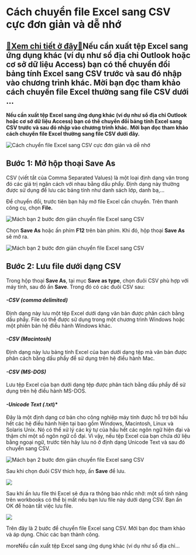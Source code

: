 Cách chuyển file Excel sang CSV cực đơn giản và dễ nhớ
======================================================

[:gift:Xem chi tiết ở đây:gift:](https://hddtvn.com/cach-chuyen-file-excel-sang-csv-cuc-don-gian-va-de-nho/)Nếu cần xuất tệp Excel sang ứng dụng khác (ví dụ như sổ địa chỉ Outlook hoặc cơ sở dữ liệu Access) bạn có thể chuyển đổi bảng tính Excel sang CSV trước và sau đó nhập vào chương trình khác. Mời bạn đọc tham khảo cách chuyển file Excel thường sang file CSV dưới …
----------------------------------------------------------------------------------------------------------------------------------------------------------------------------------------------------------------------------------------------------------------------

**Nếu cần xuất tệp Excel sang ứng dụng khác (ví dụ như sổ địa chỉ Outlook hoặc cơ sở dữ liệu Access) bạn có thể chuyển đổi bảng tính Excel sang CSV trước và sau đó nhập vào chương trình khác.** **Mời bạn đọc tham khảo cách chuyển file Excel thường sang file CSV dưới đây.**


![Cách chuyển file Excel sang CSV cực đơn giản và dễ nhớ](https://hddtvn.com/wp-content/uploads/2021/01/Convert-excel-to-CSV-1-e1602899725987.png)


Bước 1: Mở hộp thoại Save As
----------------------------


CSV (viết tắt của Comma Separated Values) là một loại định dạng văn trong đó các giá trị ngăn cách với nhau bằng dấu phẩy. Định dạng này thường được sử dụng để lưu các bảng tính như danh sách lớp, danh bạ,…


Để chuyển đổi, trước tiên bạn hãy mở file Excel cần chuyển. Trên thanh công cụ, chọn **File.**


![Mách bạn 2 bước đơn giản chuyển file Excel sang CSV ](https://hddtvn.com/wp-content/uploads/2021/01/gkNJlsP.png "Mách bạn 2 bước đơn giản chuyển file Excel sang CSV ")


Chọn **Save As** hoặc ấn phím **F12** trên bàn phím. Khi đó, hộp thoại **Save As** sẽ mở ra.


![Mách bạn 2 bước đơn giản chuyển file Excel sang CSV ](https://hddtvn.com/wp-content/uploads/2021/01/pyXWpQ1.png "Mách bạn 2 bước đơn giản chuyển file Excel sang CSV ")


Bước 2: Lưu file dưới dạng CSV
------------------------------


Trong hộp thoại **Save As**, tại mục **Save as type**, chọn đuôi CSV phù hợp với máy tính, sau đó ấn **Save**. Trong đó có các đuôi CSV sau:


#### ***-CSV (comma delimited)***


Định dạng này lưu một tệp Excel dưới dạng văn bản được phân cách bằng dấu phẩy. File có thể được sử dụng trong một chương trình Windows hoặc một phiên bản hệ điều hành Windows khác.


#### ***-CSV (Macintosh)***


Định dạng này lưu bảng tính Excel của bạn dưới dạng tệp mà văn bản được phân cách bằng dấu phẩy để sử dụng trên hệ điều hành Mac.


#### ***-CSV (MS-DOS)***


Lưu tệp Excel của bạn dưới dạng tệp được phân tách bằng dấu phẩy để sử dụng trên hệ điều hành MS-DOS.


#### ***-Unicode Text (*.txt)***


Đây là một định dạng cơ bản cho công nghiệp máy tính được hỗ trợ bởi hầu hết các hệ điều hành hiện tại bao gồm Windows, Macintosh, Linux và Solaris Unix. Nó có thể xử lý các ký tự của hầu hết các ngôn ngữ hiện đại và thậm chí một số ngôn ngữ cổ đại. Vì vậy, nếu tệp Excel của bạn chứa dữ liệu bằng ngoại ngữ, trước tiên hãy lưu nó ở định dạng Unicode Text và sau đó chuyển sang CSV.


![Mách bạn 2 bước đơn giản chuyển file Excel sang CSV ](https://hddtvn.com/wp-content/uploads/2021/01/3fyBCJj.png "Mách bạn 2 bước đơn giản chuyển file Excel sang CSV ")


Sau khi chọn đuôi CSV thích hợp, ấn **Save** để lưu.


![](https://hddtvn.com/wp-content/uploads/2021/01/wmhOvRG.png)


Sau khi ấn lưu file thì Excel sẽ đưa ra thông báo nhắc nhở: một số tính năng trên workbooks có thể bị mất nếu bạn lưu file này dưới dạng CSV. Bạn ấn OK để hoàn tất việc lưu file.


![](https://hddtvn.com/wp-content/uploads/2021/01/B24Il56.png)


Trên đây là 2 bước để chuyển file Excel sang CSV. Mời bạn đọc tham khảo và áp dụng. Chúc các bạn thành công.


moreNếu cần xuất tệp Excel sang ứng dụng khác (ví dụ như sổ địa chỉ…

